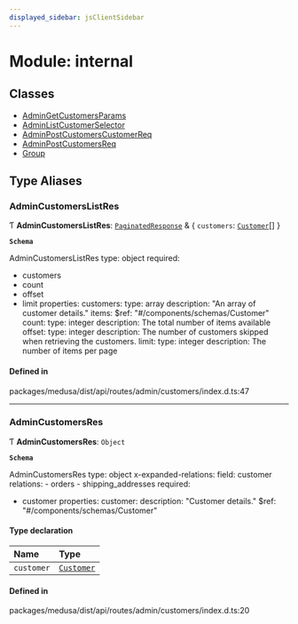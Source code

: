 ```yaml
---
displayed_sidebar: jsClientSidebar
---
```


# Module: internal

## Classes

- [AdminGetCustomersParams](../classes/internal-7.AdminGetCustomersParams.md)
- [AdminListCustomerSelector](../classes/internal-7.AdminListCustomerSelector.md)
- [AdminPostCustomersCustomerReq](../classes/internal-7.AdminPostCustomersCustomerReq.md)
- [AdminPostCustomersReq](../classes/internal-7.AdminPostCustomersReq.md)
- [Group](../classes/internal-7.Group.md)

## Type Aliases

### AdminCustomersListRes

Ƭ **AdminCustomersListRes**: [`PaginatedResponse`](internal-2.md#paginatedresponse) & { `customers`: [`Customer`](../classes/internal-3.Customer.md)[]  }

**`Schema`**

AdminCustomersListRes
type: object
required:
  - customers
  - count
  - offset
  - limit
properties:
  customers:
    type: array
    description: "An array of customer details."
    items:
      $ref: "#/components/schemas/Customer"
  count:
    type: integer
    description: The total number of items available
  offset:
    type: integer
    description: The number of customers skipped when retrieving the customers.
  limit:
    type: integer
    description: The number of items per page

#### Defined in

packages/medusa/dist/api/routes/admin/customers/index.d.ts:47

___

### AdminCustomersRes

Ƭ **AdminCustomersRes**: `Object`

**`Schema`**

AdminCustomersRes
type: object
x-expanded-relations:
  field: customer
  relations:
    - orders
    - shipping_addresses
required:
  - customer
properties:
  customer:
    description: "Customer details."
    $ref: "#/components/schemas/Customer"

#### Type declaration

| Name | Type |
| :------ | :------ |
| `customer` | [`Customer`](../classes/internal-3.Customer.md) |

#### Defined in

packages/medusa/dist/api/routes/admin/customers/index.d.ts:20
